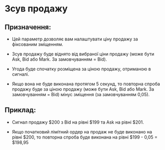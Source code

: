 # **Зсув продажу**

## Призначення:

- Цей параметр дозволяє вам налаштувати ціну продажу за фіксованим зміщенням.

- Зсув продажу буде віднято від вибраної ціни продажу (може бути Ask, Bid або Mark. За замовчуванням = Bid).

- Угода буде спочатку розміщена за ціною продажу, отриманою в сигналі.

- Якщо вона не буде виконана протягом 5 секунд, то повторна спроба продажу буде за ціною продажу (може бути Ask, Bid або Mark. За замовчуванням = Bid) мінус зміщення (за замовчуванням 0,05).

## Приклад:

- Сигнал продажу $200 з Bid на рівні $199 та Ask на рівні $201.

- Якщо початковий лімітний ордер на продаж не буде виконано на рівні $200, то повторна спроба буде виконана на рівні $199 - 0,05 = $198,95
